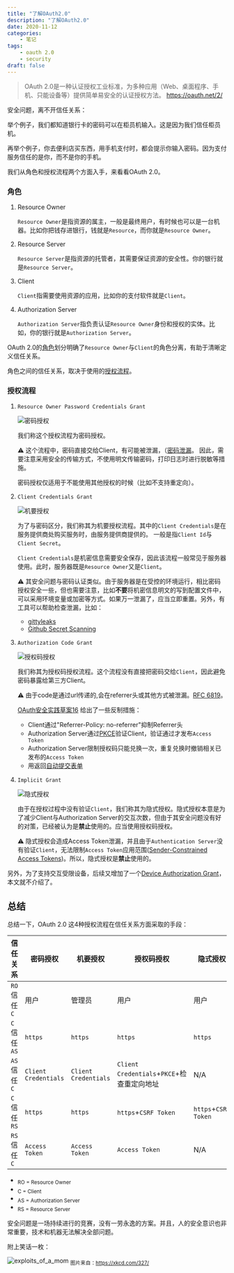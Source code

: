 ```yaml
---
title: "了解OAuth2.0"
description: "了解OAuth2.0"
date: 2020-11-12
categories:
    - 笔记
tags:
    - oauth 2.0
    - security
draft: false
---
```


> OAuth 2.0是一种认证授权工业标准，为多种应用（Web、桌面程序、手机、只能设备等）提供简单易安全的认证授权方法。
> https://oauth.net/2/

安全问题，离不开信任关系：

举个例子，我们都知道银行卡的密码可以在柜员机输入。这是因为我们信任柜员机。

再举个例子，你去便利店买东西，用手机支付时，都会提示你输入密码。因为支付服务信任的是你，而不是你的手机。

我们从角色和授权流程两个方面入手，来看看OAuth 2.0。

### 角色

1. Resource Owner

    `Resource Owner`是指资源的属主，一般是最终用户，有时候也可以是一台机器。比如你把钱存进银行，钱就是`Resource`，而你就是`Resource Owner`。

2. Resource Server

    `Resource Server`是指资源的托管者，其需要保证资源的安全性。你的银行就是`Resource Server`。

3. Client

    `Client`指需要使用资源的应用，比如你的支付软件就是`Client`。
    
4. Authorization Server

    `Authorization Server`指负责认证`Resource Owner`身份和授权的实体。比如，你的银行就是`Authorization Server`。

OAuth 2.0的[角色](https://tools.ietf.org/html/rfc6749#section-1.1)划分明确了`Resource Owner`与`Client`的角色分离，有助于清晰定义信任关系。

角色之间的信任关系，取决于使用的[授权流程](https://tools.ietf.org/html/rfc6749#section-4)。

### 授权流程

1. `Resource Owner Password Credentials Grant`

    ![密码授权](./password-grant.jpg)

    我们称这个授权流程为密码授权。

    ⚠️ 这个流程中，密码直接交给Client，有可能被泄漏，（[密码泄漏](https://tools.ietf.org/html/rfc6819#section-4.4.3)。
    因此，需要注意采用安全的传输方式，不使用明文传输密码，打印日志时进行脱敏等措施。
    
    密码授权仅适用于不能使用其他授权的时候（比如不支持重定向）。

2. `Client Credentials Grant`

    ![机要授权](./client-credentials-grant.jpg)

    为了与密码区分，我们称其为机要授权流程。其中的`Client Credentials`是在服务提供商处购买服务时，由服务提供商提供的。
    一般是指`Client Id`与`Client Secret`。
    
    `Client Credentials`是机密信息需要安全保存，因此该流程一般常见于服务器使用。此时，服务器既是`Resource Owner`又是`Client`。

    ⚠️ 其安全问题与密码认证类似。由于服务器是在受控的环境运行，相比密码授权安全一些，但也需要注意，比如**不要**将机密信息明文的写到配置文件中，可以采用环境变量或加密等方式。如果万一泄漏了，应当立即重置。另外，有工具可以帮助检查泄漏，比如：

    - [gittyleaks](https://github.com/kootenpv/gittyleaks)
    - [Github Secret Scanning](https://help.github.com/en/github/administering-a-repository/about-secret-scanning)

3. `Authorization Code Grant`

    ![授权码授权](./authorization-code-grant.jpg)

    我们称其为授权码授权流程。这个流程没有直接把密码交给`Client`，因此避免密码暴露给第三方Client。
    
    ⚠️ 由于code是通过url传递的,会在referrer头或其他方式被泄漏。[RFC 6819](https://tools.ietf.org/html/rfc6819#section-4.4.1)。

    [OAuth安全实践草案16](https://tools.ietf.org/html/draft-ietf-oauth-security-topics-16#section-4.2.4) 给出了一些反制措施：
    - Client通过"Referrer-Policy: no-referrer"抑制Referrer头
    - Authorization Server通过[PKCE](https://tools.ietf.org/html/rfc7636)验证Client，验证通过才发布`Access Token`
    - Authorization Server限制授权码只能兑换一次，重复兑换时撤销相关已发布的`Access Token`
    - 用返回[自动提交表单](https://openid.net/specs/oauth-v2-form-post-response-mode-1_0.html)

4. `Implicit Grant`

    ![隐式授权](./implicit-grant.jpg)

    由于在授权过程中没有验证`Client`，我们称其为隐式授权。隐式授权本意是为了减少Client与Authorization Server的交互次数，但由于其安全问题没有好的对策，已经被认为是**禁止**使用的。应当使用授权码授权。

    ⚠️ 隐式授权会造成Access Token泄漏，并且由于`Authentication Server`没有验证`Client`，无法限制`Access Token`应用范围([Sender-Constrained Access Tokens](https://tools.ietf.org/html/draft-ietf-oauth-security-topics-16#section-4.9.1.1.2))。所以，隐式授权是**禁止**使用的。

    
另外，为了支持交互受限设备，后续又增加了一个[Device Authorization Grant](https://tools.ietf.org/html/rfc8628)，本文就不介绍了。

## 总结

总结一下，OAuth 2.0 这4种授权流程在信任关系方面采取的手段：

|信任关系|密码授权|机要授权|授权码授权|隐式授权|
|------|---|---|---|---|
|`RO`信任`C`|  用户    | 管理员   | 用户    |   用户   |
|`C`信任`AS`| `https` | `https` | `https` | `https` |
|`AS`信任`C`| `Client Credentials`|`Client Credentials`|`Client Credentials`+`PKCE`+检查重定向地址| N/A |
|`C`信任`RS`| `https` | `https` | `https`+`CSRF Token` | `https`+`CSRF Token` |
|`RS`信任`C`| `Access Token`|`Access Token`|`Access Token`| N/A |

- <sub>RO = Resource Owner</sub>
- <sub>C = Client</sub>
- <sub>AS = Authorization Server</sub>
- <sub>RS = Resource Server</sub>

安全问题是一场持续进行的竞赛，没有一劳永逸的方案。并且，人的安全意识也非常重要，技术和机器无法解决全部问题。

附上笑话一枚：

![exploits_of_a_mom](https://imgs.xkcd.com/comics/exploits_of_a_mom.png)
<sub>图片来自：https://xkcd.com/327/</sub>